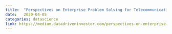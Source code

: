 ```yaml
---
title:  "Perspectives on Enterprise Problem Solving for Telecommunications using Machine Learning & AI"
date:   2020-04-05
categories: datascience
link: https://medium.datadriveninvestor.com/perspectives-on-enterprise-problem-solving-for-telecommunications-using-machine-learning-ai-d57f1ac26c30
---
```


